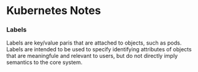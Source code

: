 # Kubernetes Notes

### Labels
Labels are key/value paris that are attached to objects, such as pods.
Labels are intended to be used to specify identifying attributes of objects that are meaningfule and relevant to users, but do not directly imply semantics to the core system.
